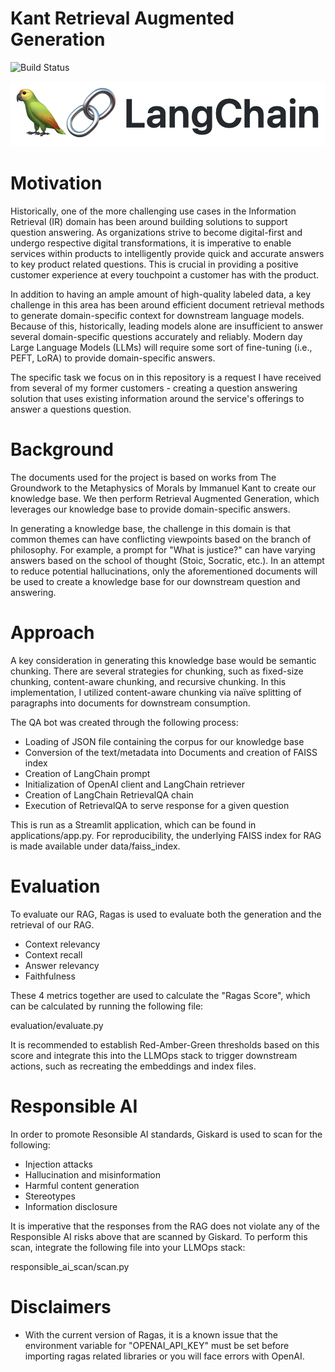 # Kant Retrieval Augmented Generation

![Build Status](https://github.com/RohinMahesh/kant_rag/actions/workflows/ci.yml/badge.svg)


![Screenshot](kant_rag/docs/images/langchain_banner.png)

# Motivation

Historically, one of the more challenging use cases in the Information Retrieval (IR) domain has been around building solutions to support question answering. As organizations strive to become digital-first and undergo respective digital transformations, it is imperative to enable services within products to intelligently provide quick and accurate answers to key product related questions. This is crucial in providing a positive customer experience at every touchpoint a customer has with the product. 

In addition to having an ample amount of high-quality labeled data, a key challenge in this area has been around efficient document retrieval methods to generate domain-specific context for downstream language models. Because of this, historically, leading models alone are insufficient to answer several domain-specific questions accurately and reliably. Modern day Large Language Models (LLMs) will require some sort of fine-tuning (i.e., PEFT, LoRA) to provide domain-specific answers.

The specific task we focus on in this repository is a request I have received from several of my former customers - creating a question answering solution that uses existing information around the service's offerings to answer a questions question.

# Background

The documents used for the project is based on works from The Groundwork to the Metaphysics of Morals by Immanuel Kant to create our knowledge base. We then perform Retrieval Augmented Generation, which leverages our knowledge base to provide domain-specific answers.

In generating a knowledge base, the challenge in this domain is that common themes can have conflicting viewpoints based on the branch of philosophy. For example, a prompt for "What is justice?" can have varying answers based on the school of thought (Stoic, Socratic, etc.). In an attempt to reduce potential hallucinations, only the aforementioned documents will be used to create a knowledge base for our downstream question and answering. 

# Approach

A key consideration in generating this knowledge base would be semantic chunking. There are several strategies for chunking, such as fixed-size chunking, content-aware chunking, and recursive chunking. In this implementation, I utilized content-aware chunking via naïve splitting of paragraphs into documents for downstream consumption.

The QA bot was created through the following process: 
- Loading of JSON file containing the corpus for our knowledge base
- Conversion of the text/metadata into Documents and creation of FAISS index
- Creation of LangChain prompt
- Initialization of OpenAI client and LangChain retriever
- Creation of LangChain RetrievalQA chain
- Execution of RetrievalQA to serve response for a given question

This is run as a Streamlit application, which can be found in applications/app.py. For reproducibility, the underlying FAISS index for RAG is made available under data/faiss_index. 

# Evaluation

To evaluate our RAG, Ragas is used to evaluate both the generation and the retrieval of our RAG. 
- Context relevancy
- Context recall
- Answer relevancy
- Faithfulness

These 4 metrics together are used to calculate the "Ragas Score", which can be calculated by running the following file: 

evaluation/evaluate.py

It is recommended to establish Red-Amber-Green thresholds based on this score and integrate this into the LLMOps stack to trigger downstream actions, such as recreating the embeddings and index files.

# Responsible AI

In order to promote Resonsible AI standards, Giskard is used to scan for the following:
- Injection attacks
- Hallucination and misinformation
- Harmful content generation
- Stereotypes
- Information disclosure

It is imperative that the responses from the RAG does not violate any of the Responsible AI risks above that are scanned by Giskard. To perform this scan, integrate the following file into your LLMOps stack: 

responsible_ai_scan/scan.py

# Disclaimers

- With the current version of Ragas, it is a known issue that the environment variable for "OPENAI_API_KEY" must be set before importing ragas related libraries or you will face errors with OpenAI.